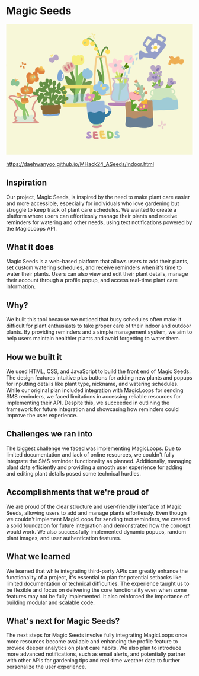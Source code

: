 # Magic Seeds
![Thumbnail](assets/img/thumbnail.png)

https://daehwanyoo.github.io/MHack24_ASeeds/indoor.html

## Inspiration
Our project, Magic Seeds, is inspired by the need to make plant care easier and more accessible, especially for individuals who love gardening but struggle to keep track of plant care schedules. We wanted to create a platform where users can effortlessly manage their plants and receive reminders for watering and other needs, using text notifications powered by the MagicLoops API.

## What it does
Magic Seeds is a web-based platform that allows users to add their plants, set custom watering schedules, and receive reminders when it's time to water their plants. Users can also view and edit their plant details, manage their account through a profile popup, and access real-time plant care information.

## Why?
We built this tool because we noticed that busy schedules often make it difficult for plant enthusiasts to take proper care of their indoor and outdoor plants. By providing reminders and a simple management system, we aim to help users maintain healthier plants and avoid forgetting to water them.

## How we built it
We used HTML, CSS, and JavaScript to build the front end of Magic Seeds. The design features intuitive plus buttons for adding new plants and popups for inputting details like plant type, nickname, and watering schedules. While our original plan included integration with MagicLoops for sending SMS reminders, we faced limitations in accessing reliable resources for implementing their API. Despite this, we succeeded in outlining the framework for future integration and showcasing how reminders could improve the user experience.

## Challenges we ran into
The biggest challenge we faced was implementing MagicLoops. Due to limited documentation and lack of online resources, we couldn't fully integrate the SMS reminder functionality as planned. Additionally, managing plant data efficiently and providing a smooth user experience for adding and editing plant details posed some technical hurdles.

## Accomplishments that we're proud of
We are proud of the clear structure and user-friendly interface of Magic Seeds, allowing users to add and manage plants effortlessly. Even though we couldn't implement MagicLoops for sending text reminders, we created a solid foundation for future integration and demonstrated how the concept would work. We also successfully implemented dynamic popups, random plant images, and user authentication features.

## What we learned
We learned that while integrating third-party APIs can greatly enhance the functionality of a project, it's essential to plan for potential setbacks like limited documentation or technical difficulties. The experience taught us to be flexible and focus on delivering the core functionality even when some features may not be fully implemented. It also reinforced the importance of building modular and scalable code.

## What's next for Magic Seeds?
The next steps for Magic Seeds involve fully integrating MagicLoops once more resources become available and enhancing the profile feature to provide deeper analytics on plant care habits. We also plan to introduce more advanced notifications, such as email alerts, and potentially partner with other APIs for gardening tips and real-time weather data to further personalize the user experience.
